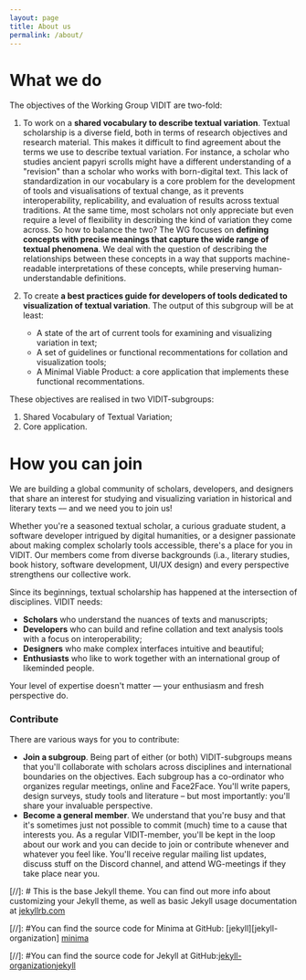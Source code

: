 ```yaml
---
layout: page
title: About us
permalink: /about/
---
```


# What we do
The objectives of the Working Group VIDIT are two-fold:

1. To work on a **shared vocabulary to describe textual variation**. Textual scholarship is a diverse field, both in terms of research objectives and research material. This makes it difficult to find agreement about the terms we use to describe textual variation. For instance, a scholar who studies ancient papyri scrolls might have a different understanding of a "revision" than a scholar who works with born-digital text. This lack of standardization in our vocabulary is a core problem for the development of tools and visualisations of textual change, as it prevents interoperability, replicability, and evaluation of results across textual traditions. At the same time, most scholars not only appreciate but even require a level of flexibility in describing the kind of variation they come across. So how to balance the two? The WG focuses on **defining concepts with precise meanings that capture the wide range of textual phenomena**. We deal with the question of  describing the relationships between these concepts in a way that supports machine-readable interpretations of these concepts, while preserving human-understandable definitions. 

2. To create **a best practices guide for developers of tools dedicated to visualization of textual variation**.  The output of this subgroup will be at least: 

	- A state of the art of current tools for examining and visualizing variation in text;
	- A set of guidelines or functional recommentations for collation and visualization tools;
	- A Minimal Viable Product: a core application that implements these functional recommentations.

These objectives are realised in two VIDIT-subgroups: 

1. Shared Vocabulary of Textual Variation;
2. Core application.


# How you can join
We are building a global community of scholars, developers, and designers that share an interest for studying and visualizing variation in historical and literary texts –– and we need you to join us! 

Whether you're a seasoned textual scholar, a curious graduate student, a software developer intrigued by digital humanities, or a designer passionate about making complex scholarly tools accessible, there's a place for you in VIDIT. Our members come from diverse backgrounds (i.a., literary studies, book history, software development, UI/UX design) and every perspective strengthens our collective work. 

Since its beginnings, textual scholarship has happened at the intersection of disciplines. VIDIT needs:

- **Scholars** who understand the nuances of texts and manuscripts;
- **Developers** who can build and refine collation and text analysis tools with a focus on interoperability; 
- **Designers** who make complex interfaces intuitive and beautiful;
- **Enthusiasts** who like to work together with an international group of likeminded people.

Your level of expertise doesn't matter — your enthusiasm and fresh perspective do.

### Contribute
There are various ways for you to contribute:

- **Join a subgroup**. Being part of either (or both) VIDIT-subgroups means that you'll collaborate with scholars across disciplines and international boundaries on the objectives. Each subgroup has a co-ordinator who organizes regular meetings, online and Face2Face. You'll write papers, design surveys, study tools and literature – but most importantly: you'll share your invaluable perspective.
- **Become a general member**. We understand that you're busy and that it's sometimes just not possible to commit (much) time to a cause that interests you. As a regular VIDIT-member, you'll be kept in the loop about our work and you can decide to join or contribute whenever and whatever you feel like. You'll receive regular mailing list updates, discuss stuff on the Discord channel, and attend WG-meetings if they take place near you.


[//]: # This is the base Jekyll theme. You can find out more info about customizing your Jekyll theme, as well as basic Jekyll usage documentation at [jekyllrb.com](https://jekyllrb.com/)

[//]: #You can find the source code for Minima at GitHub: [jekyll][jekyll-organization] [minima](https://github.com/jekyll/minima)

[//]: #You can find the source code for Jekyll at GitHub:[jekyll-organization](https://github.com/jekyll)[jekyll](https://github.com/jekyll/jekyll)

